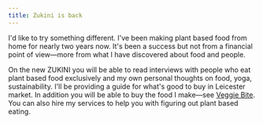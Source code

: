 ```yaml
---
title: Zukini is back
---
```


I'd like to try something different. I've been making plant based food from home for nearly two years now. It's been a success but not from a financial point of view—more from what I have discovered about food and people.

On the new ZUKINI you will be able to read interviews with people who eat plant based food exclusively and my own personal thoughts on food, yoga, sustainability. I'll be providing a guide for what's good to buy in Leicester market. In addition you will be able to buy the food I make—see [Veggie Bite](../veggiebite.html). You can also hire my services to help you with figuring out plant based eating.